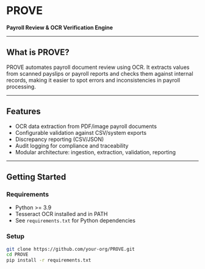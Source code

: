 # PROVE

**Payroll Review & OCR Verification Engine**

---

## What is PROVE?

PROVE automates payroll document review using OCR. It extracts values from scanned payslips or payroll reports and checks them against internal records, making it easier to spot errors and inconsistencies in payroll processing.

---

## Features

- OCR data extraction from PDF/image payroll documents
- Configurable validation against CSV/system exports
- Discrepancy reporting (CSV/JSON)
- Audit logging for compliance and traceability
- Modular architecture: ingestion, extraction, validation, reporting

---

## Getting Started

### Requirements

- Python >= 3.9
- Tesseract OCR installed and in PATH
- See `requirements.txt` for Python dependencies

### Setup

```sh
git clone https://github.com/your-org/PROVE.git
cd PROVE
pip install -r requirements.txt